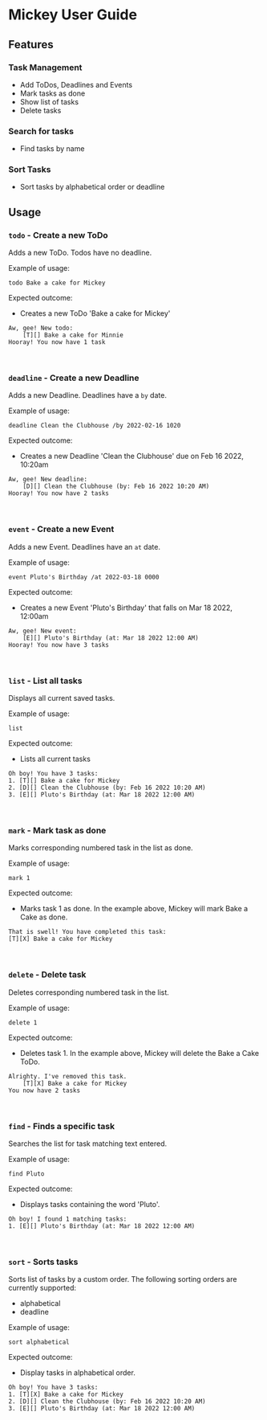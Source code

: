 # Mickey User Guide

## Features 

### Task Management

- Add ToDos, Deadlines and Events
- Mark tasks as done
- Show list of tasks
- Delete tasks

### Search for tasks

- Find tasks by name

### Sort Tasks

- Sort tasks by alphabetical order or deadline

## Usage

### `todo` - Create a new ToDo

Adds a new ToDo. Todos have no deadline.

Example of usage: 

`todo Bake a cake for Mickey`

Expected outcome:
- Creates a new ToDo 'Bake a cake for Mickey'

```
Aw, gee! New todo:
    [T][] Bake a cake for Minnie
Hooray! You now have 1 task
```
<br/>

### `deadline` - Create a new Deadline

Adds a new Deadline. Deadlines have a `by` date.

Example of usage:

`deadline Clean the Clubhouse /by 2022-02-16 1020`

Expected outcome:
- Creates a new Deadline 'Clean the Clubhouse' due on Feb 16 2022, 10:20am

```
Aw, gee! New deadline:
    [D][] Clean the Clubhouse (by: Feb 16 2022 10:20 AM)
Hooray! You now have 2 tasks
```
<br/>

### `event` - Create a new Event

Adds a new Event. Deadlines have an `at` date.

Example of usage:

`event Pluto's Birthday /at 2022-03-18 0000`

Expected outcome:
- Creates a new Event 'Pluto's Birthday' that falls on Mar 18 2022, 12:00am

```
Aw, gee! New event:
    [E][] Pluto's Birthday (at: Mar 18 2022 12:00 AM)
Hooray! You now have 3 tasks
```
<br/>

### `list` - List all tasks

Displays all current saved tasks.

Example of usage:

`list`

Expected outcome:
- Lists all current tasks

```
Oh boy! You have 3 tasks:
1. [T][] Bake a cake for Mickey
2. [D][] Clean the Clubhouse (by: Feb 16 2022 10:20 AM)
3. [E][] Pluto's Birthday (at: Mar 18 2022 12:00 AM)
```

<br/>

### `mark` - Mark task as done

Marks corresponding numbered task in the list as done.

Example of usage:

`mark 1`

Expected outcome:
- Marks task 1 as done. In the example above, Mickey will mark Bake a Cake as done.

```
That is swell! You have completed this task:
[T][X] Bake a cake for Mickey
```
<br/>

### `delete` - Delete task

Deletes corresponding numbered task in the list.

Example of usage:

`delete 1`

Expected outcome:
- Deletes task 1. In the example above, Mickey will delete the Bake a Cake ToDo.

```
Alrighty. I've removed this task.
    [T][X] Bake a cake for Mickey
You now have 2 tasks
```
<br/>

### `find` - Finds a specific task

Searches the list for task matching text entered.

Example of usage:

`find Pluto`

Expected outcome:
- Displays tasks containing the word 'Pluto'.

```
Oh boy! I found 1 matching tasks:
1. [E][] Pluto's Birthday (at: Mar 18 2022 12:00 AM)
```
<br/>

### `sort` - Sorts tasks

Sorts list of tasks by a custom order.
The following sorting orders are currently supported:
- alphabetical
- deadline

Example of usage:

`sort alphabetical`

Expected outcome:
- Display tasks in alphabetical order.

```
Oh boy! You have 3 tasks:
1. [T][X] Bake a cake for Mickey
2. [D][] Clean the Clubhouse (by: Feb 16 2022 10:20 AM)
3. [E][] Pluto's Birthday (at: Mar 18 2022 12:00 AM)
```
